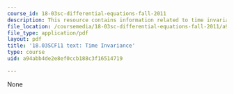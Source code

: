 ```yaml
---
course_id: 18-03sc-differential-equations-fall-2011
description: This resource contains information related to time invariance.
file_location: /coursemedia/18-03sc-differential-equations-fall-2011/a94abb4de2e8ef0ccb188c3f16514719_MIT18_03SCF11_s17_5text.pdf
file_type: application/pdf
layout: pdf
title: '18.03SCF11 text: Time Invariance'
type: course
uid: a94abb4de2e8ef0ccb188c3f16514719

---
```

None